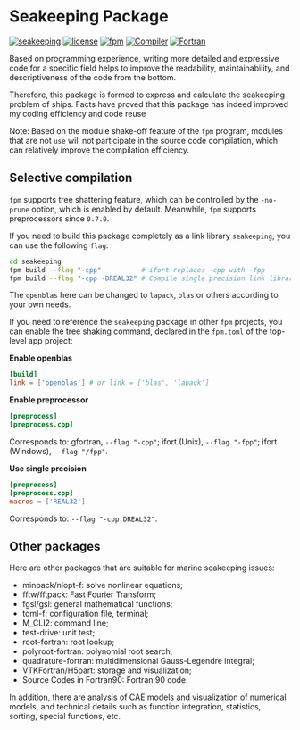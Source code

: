 # Seakeeping Package

[![seakeeping](https://img.shields.io/badge/Seakeeping-v1.6.0-blueviolet)][1]
[![license](https://img.shields.io/badge/License-BSD--3-important)](LICENSE)
[![fpm](https://img.shields.io/badge/Fortran--lang/fpm-^0.6.0-blue)][2]
[![Compiler](https://img.shields.io/badge/Compiler-GFortran^10.3.0-brightgreen)][3]
[![Fortran](https://img.shields.io/badge/Fortran-^2018-purple)](https://fortran-lang.org/)

[1]: https://github.com/zoziha/seakeeping
[2]: https://github.com/fortran-lang/fpm
[3]: https://fortran-lang.org/compilers

Based on programming experience, writing more detailed and expressive code for a specific field helps
to improve the readability, maintainability, and descriptiveness of the code from the bottom.

Therefore, this package is formed to express and calculate the seakeeping problem of ships.
Facts have proved that this package has indeed improved my coding efficiency and code reuse

Note: Based on the module shake-off feature of the `fpm` program, modules that are not `use` will not participate in the source code compilation, which can relatively improve the compilation efficiency.

## Selective compilation

`fpm` supports tree shattering feature, which can be controlled by the `-no-prune` option,
which is enabled by default. Meanwhile, `fpm` supports preprocessors since `0.7.0`.

If you need to build this package completely as a link library `seakeeping`, you can use the following `flag`:

````sh
cd seakeeping
fpm build --flag "-cpp"          # ifort replaces -cpp with -fpp
fpm build --flag "-cpp -DREAL32" # Compile single precision link library
````

The `openblas` here can be changed to `lapack`, `blas` or others according to your own needs.

If you need to reference the `seakeeping` package in other `fpm` projects, you can enable the tree
shaking command, declared in the `fpm.toml` of the top-level app project:

**Enable openblas**

````toml
[build]
link = ['openblas'] # or link = ['blas', 'lapack']
````

**Enable preprocessor**

````toml
[preprocess]
[preprocess.cpp]
````

Corresponds to: gfortran, `--flag "-cpp"`; ifort (Unix), `--flag "-fpp"`; ifort (Windows), `--flag "/fpp"`.

**Use single precision**

````toml
[preprocess]
[preprocess.cpp]
macros = ['REAL32']
````

Corresponds to: `--flag "-cpp DREAL32"`.

## Other packages

Here are other packages that are suitable for marine seakeeping issues:

- minpack/nlopt-f: solve nonlinear equations;
- fftw/fftpack: Fast Fourier Transform;
- fgsl/gsl: general mathematical functions;
- toml-f: configuration file, terminal;
- M_CLI2: command line;
- test-drive: unit test;
- root-fortran: root lookup;
- polyroot-fortran: polynomial root search;
- quadrature-fortran: multidimensional Gauss-Legendre integral;
- VTKFortran/H5part: storage and visualization;
- Source Codes in Fortran90: Fortran 90 code.

In addition, there are analysis of CAE models and visualization of numerical models,
and technical details such as function integration, statistics, sorting, special functions, etc.
